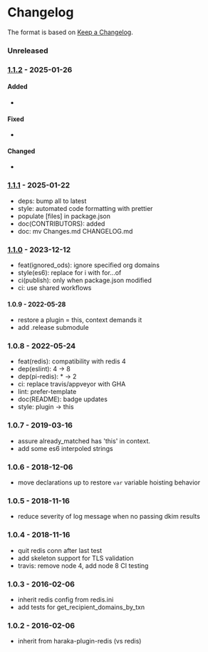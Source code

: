 # Changelog

The format is based on [Keep a Changelog](https://keepachangelog.com/).

### Unreleased

### [1.1.2] - 2025-01-26

#### Added

-

#### Fixed

-

#### Changed

-

### [1.1.1] - 2025-01-22

- deps: bump all to latest
- style: automated code formatting with prettier
- populate [files] in package.json
- doc(CONTRIBUTORS): added
- doc: mv Changes.md CHANGELOG.md

### [1.1.0] - 2023-12-12

- feat(ignored_ods): ignore specified org domains
- style(es6): replace for i with for...of
- ci(publish): only when package.json modified
- ci: use shared workflows

#### 1.0.9 - 2022-05-28

- restore a plugin = this, context demands it
- add .release submodule

### 1.0.8 - 2022-05-24

- feat(redis): compatibility with redis 4
- dep(eslint): 4 -> 8
- dep(pi-redis): \* -> 2
- ci: replace travis/appveyor with GHA
- lint: prefer-template
- doc(README): badge updates
- style: plugin -> this

### 1.0.7 - 2019-03-16

- assure already_matched has 'this' in context.
- add some es6 interpoled strings

### 1.0.6 - 2018-12-06

- move declarations up to restore `var` variable hoisting behavior

### 1.0.5 - 2018-11-16

- reduce severity of log message when no passing dkim results

### 1.0.4 - 2018-11-16

- quit redis conn after last test
- add skeleton support for TLS validation
- travis: remove node 4, add node 8 CI testing

### 1.0.3 - 2016-02-06

- inherit redis config from redis.ini
- add tests for get_recipient_domains_by_txn

### 1.0.2 - 2016-02-06

- inherit from haraka-plugin-redis (vs redis)

[1.1.0]: https://github.com/haraka/haraka-plugin-known-senders/releases/tag/1.1.0
[1.1.1]: https://github.com/haraka/haraka-plugin-known-senders/releases/tag/v1.1.1
[1.0.8]: https://github.com/haraka/haraka-plugin-known-senders/releases/tag/1.0.8
[1.0.9]: https://github.com/haraka/haraka-plugin-known-senders/releases/tag/1.0.9
[1.1.2]: https://github.com/haraka/haraka-plugin-known-senders/releases/tag/v1.1.2
